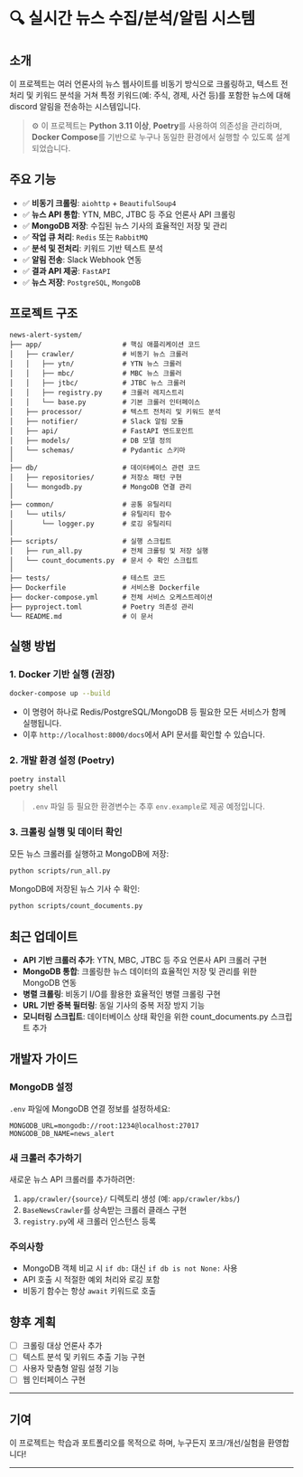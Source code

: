 # 🔍 실시간 뉴스 수집/분석/알림 시스템

## 소개

이 프로젝트는 여러 언론사의 뉴스 웹사이트를 비동기 방식으로 크롤링하고, 텍스트 전처리 및 키워드 분석을 거쳐 특정 키워드(예: 주식, 경제, 사건 등)를 포함한 뉴스에 대해 discord 알림을 전송하는 시스템입니다.

> ⚙️ 이 프로젝트는 **Python 3.11 이상**, **Poetry**를 사용하여 의존성을 관리하며, **Docker Compose**를 기반으로 누구나 동일한 환경에서 실행할 수 있도록 설계되었습니다.

## 주요 기능

- ✅ **비동기 크롤링**: `aiohttp` + `BeautifulSoup4`
- ✅ **뉴스 API 통합**: YTN, MBC, JTBC 등 주요 언론사 API 크롤링
- ✅ **MongoDB 저장**: 수집된 뉴스 기사의 효율적인 저장 및 관리
- ✅ **작업 큐 처리**: `Redis` 또는 `RabbitMQ`
- ✅ **분석 및 전처리**: 키워드 기반 텍스트 분석
- ✅ **알림 전송**: Slack Webhook 연동
- ✅ **결과 API 제공**: `FastAPI`
- ✅ **뉴스 저장**: `PostgreSQL`, `MongoDB`

## 프로젝트 구조

```
news-alert-system/
├── app/                    # 핵심 애플리케이션 코드
│   ├── crawler/            # 비동기 뉴스 크롤러
│   │   ├── ytn/            # YTN 뉴스 크롤러
│   │   ├── mbc/            # MBC 뉴스 크롤러 
│   │   ├── jtbc/           # JTBC 뉴스 크롤러
│   │   ├── registry.py     # 크롤러 레지스트리
│   │   └── base.py         # 기본 크롤러 인터페이스
│   ├── processor/          # 텍스트 전처리 및 키워드 분석
│   ├── notifier/           # Slack 알림 모듈
│   ├── api/                # FastAPI 엔드포인트
│   ├── models/             # DB 모델 정의
│   └── schemas/            # Pydantic 스키마
│
├── db/                     # 데이터베이스 관련 코드
│   ├── repositories/       # 저장소 패턴 구현
│   └── mongodb.py          # MongoDB 연결 관리
│
├── common/                 # 공통 유틸리티
│   └── utils/              # 유틸리티 함수
│       └── logger.py       # 로깅 유틸리티
│
├── scripts/                # 실행 스크립트
│   ├── run_all.py          # 전체 크롤링 및 저장 실행
│   └── count_documents.py  # 문서 수 확인 스크립트
│
├── tests/                  # 테스트 코드
├── Dockerfile              # 서비스용 Dockerfile
├── docker-compose.yml      # 전체 서비스 오케스트레이션
├── pyproject.toml          # Poetry 의존성 관리
└── README.md               # 이 문서
```

## 실행 방법

### 1. Docker 기반 실행 (권장)

```bash
docker-compose up --build
```

- 이 명령어 하나로 Redis/PostgreSQL/MongoDB 등 필요한 모든 서비스가 함께 실행됩니다.
- 이후 `http://localhost:8000/docs`에서 API 문서를 확인할 수 있습니다.

### 2. 개발 환경 설정 (Poetry)

```bash
poetry install
poetry shell
```

> `.env` 파일 등 필요한 환경변수는 추후 `env.example`로 제공 예정입니다.

### 3. 크롤링 실행 및 데이터 확인

모든 뉴스 크롤러를 실행하고 MongoDB에 저장:

```bash
python scripts/run_all.py
```

MongoDB에 저장된 뉴스 기사 수 확인:

```bash
python scripts/count_documents.py
```

## 최근 업데이트

- **API 기반 크롤러 추가**: YTN, MBC, JTBC 등 주요 언론사 API 크롤러 구현
- **MongoDB 통합**: 크롤링한 뉴스 데이터의 효율적인 저장 및 관리를 위한 MongoDB 연동
- **병렬 크롤링**: 비동기 I/O를 활용한 효율적인 병렬 크롤링 구현
- **URL 기반 중복 필터링**: 동일 기사의 중복 저장 방지 기능
- **모니터링 스크립트**: 데이터베이스 상태 확인을 위한 count_documents.py 스크립트 추가

## 개발자 가이드

### MongoDB 설정

`.env` 파일에 MongoDB 연결 정보를 설정하세요:

```
MONGODB_URL=mongodb://root:1234@localhost:27017
MONGODB_DB_NAME=news_alert
```

### 새 크롤러 추가하기

새로운 뉴스 API 크롤러를 추가하려면:

1. `app/crawler/{source}/` 디렉토리 생성 (예: `app/crawler/kbs/`)
2. `BaseNewsCrawler`를 상속받는 크롤러 클래스 구현
3. `registry.py`에 새 크롤러 인스턴스 등록

### 주의사항

- MongoDB 객체 비교 시 `if db:` 대신 `if db is not None:` 사용
- API 호출 시 적절한 예외 처리와 로깅 포함
- 비동기 함수는 항상 `await` 키워드로 호출

## 향후 계획

- [ ] 크롤링 대상 언론사 추가
- [ ] 텍스트 분석 및 키워드 추출 기능 구현
- [ ] 사용자 맞춤형 알림 설정 기능
- [ ] 웹 인터페이스 구현

---

## 기여

이 프로젝트는 학습과 포트폴리오를 목적으로 하며, 누구든지 포크/개선/실험을 환영합니다!

---
